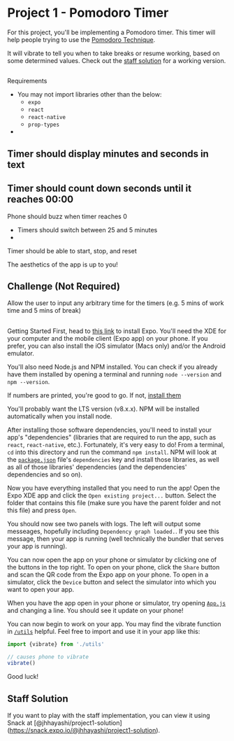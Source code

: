# Project 1 - Pomodoro Timer
For this project, you'll be implementing a Pomodoro timer. 
This timer will help
people trying to use the [Pomodoro Technique](https://en.wikipedia.org/wiki/Pomodoro_Technique).

It will vibrate to tell you when to take breaks or resume working, based on some
determined values. 
Check out the [staff solution](#staff-solution) for a working
version.


## 
Requirements
- You may not import libraries other than the below:
  - `expo`
  - `react`
  - `react-native`
  - `prop-types`
- 
Timer should display minutes and seconds in text
- 
Timer should count down seconds until it reaches 00:00
- 
Phone should buzz when timer reaches 0
- Timers should switch between 25 and 5 minutes
- 
Timer should be able to start, stop, and reset

The aesthetics of the app is up to you!

### 
Challenge (Not Required)
- 
Allow the user to input any arbitrary time for the timers (e.g. 5 mins of work time and 5 mins of break)

##
 Getting Started
First, head to [this link](https://docs.expo.io/versions/latest/introduction/installation.html)
to install Expo. 
You'll need the XDE for your computer and the mobile client
(Expo app) on your phone. 
If you prefer, you can also install the iOS simulator
(Macs only) and/or the Android emulator.


You'll also need Node.js and NPM installed. 
You can check if you already have them
installed by opening a terminal and running `node --version` and `npm --version`.

If numbers are printed, you're good to go. If not, [install them](https://nodejs.org/en/)

You'll probably want the LTS version (v8.x.x). NPM will be installed automatically
when you install node.


After installing those software dependencies, you'll need to install your app's
"dependencies"
 (libraries that are required to run the app, such as `react`,
`react-native`, etc.). Fortunately, it's very easy to do! From a terminal, `cd`
into this directory and run the command `npm install`. NPM will look at the
[`package.json`](/package.json) file's `dependencies` key and install those
libraries, as well as all of those libraries' dependencies (and the dependencies'
dependencies and so on).

Now you have everything installed that you need to run the app! Open the Expo
XDE app and click the `Open existing project...` button. Select the folder that
contains this file (make sure you have the parent folder and not this file) and
press `Open`.

You should now see two panels with logs. The left will output some messeages,
hopefully including `Dependency graph loaded.`. If you see this message, then
your app is running (well technically the bundler that serves your app is running).

You can now open the app on your phone or simulator by clicking one of the buttons
in the top right. To open on your phone, click the `Share` button and scan the
QR code from the Expo app on your phone. 
To open in a simulator, click the `Device`
button and select the simulator into which you want to open your app.


When you have the app open in your phone or simulator, try opening [`App.js`](/App.js)
and changing a line. 
You should see it update on your phone!

You can now begin to work on your app. You may find the vibrate function in
[`/utils`](/utils) helpful. 
Feel free to import and use it in your app like this:

```javascript
import {vibrate} from './utils'

// causes phone to vibrate
vibrate()
```


Good luck!

## Staff Solution
If you want to play with the staff implementation, you can view it using
Snack at [@jhhayashi/project1-solution]
(https://snack.expo.io/@jhhayashi/project1-solution).
